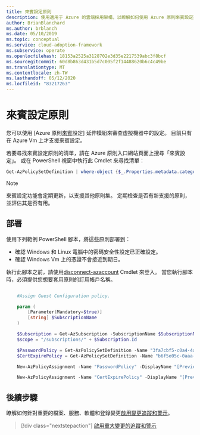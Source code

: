```yaml
---
title: 來賓設定原則
description: 使用適用于 Azure 的雲端採用架構，以瞭解如何使用 Azure 原則來賓設定延伸模組來審查 Azure VM 中的設定。
author: BrianBlanchard
ms.author: brblanch
ms.date: 05/10/2019
ms.topic: conceptual
ms.service: cloud-adoption-framework
ms.subservice: operate
ms.openlocfilehash: 18153a2525a3128702e3d35e2217539abc3f8bcf
ms.sourcegitcommit: 60d8b863d431b5d7c005f2f14488620b6c4c49be
ms.translationtype: MT
ms.contentlocale: zh-TW
ms.lasthandoff: 05/12/2020
ms.locfileid: "83217263"
---
```

# <a name="guest-configuration-policy"></a>來賓設定原則

您可以使用 [Azure 原則[來賓](https://docs.microsoft.com/azure/governance/policy/concepts/guest-configuration)設定] 延伸模組來審查虛擬機器中的設定。 目前只有在 Azure Vm 上才支援來賓設定。

若要尋找來賓設定原則的清單，請在 Azure 原則入口網站頁面上搜尋「來賓設定」。 或在 PowerShell 視窗中執行此 Cmdlet 來尋找清單：

```powershell
Get-AzPolicySetDefinition | where-object {$_.Properties.metadata.category -eq "Guest Configuration"}
```

> [!NOTE]
> 來賓設定功能會定期更新，以支援其他原則集。 定期檢查是否有新支援的原則，並評估其是否有用。

<!-- TODOBACKLOG: Update these links when available. 

By default, we recommend that you enable the following policies:

- **Preview:** Audit to verify that password-security settings are correct on Linux and Windows machines.
- Audit to verify that certificates are not nearing expiration on Windows VMs.

-->

## <a name="deployment"></a>部署

使用下列範例 PowerShell 腳本，將這些原則部署到：

- 確認 Windows 和 Linux 電腦中的密碼安全性設定已正確設定。
- 確認 Windows Vm 上的憑證不會接近到期日。

 執行此腳本之前，請使用[disconnect-azaccount](https://docs.microsoft.com/powershell/module/az.accounts/connect-azaccount?view=azps-2.1.0) Cmdlet 來登入。 當您執行腳本時，必須提供您想要套用原則的訂用帳戶名稱。

```powershell

    #Assign Guest Configuration policy.

    param (
        [Parameter(Mandatory=$true)]
        [string] $SubscriptionName
    )

    $Subscription = Get-AzSubscription -SubscriptionName $SubscriptionName
    $scope = "/subscriptions/" + $Subscription.Id

    $PasswordPolicy = Get-AzPolicySetDefinition -Name "3fa7cbf5-c0a4-4a59-85a5-cca4d996d5a6"
    $CertExpirePolicy = Get-AzPolicySetDefinition -Name "b6f5e05c-0aaa-4337-8dd4-357c399d12ae"

    New-AzPolicyAssignment -Name "PasswordPolicy" -DisplayName "[Preview]: Audit that password security settings are set correctly inside Linux and Windows machines" -Scope $scope -PolicySetDefinition $PasswordPolicy -AssignIdentity -Location eastus

    New-AzPolicyAssignment -Name "CertExpirePolicy" -DisplayName "[Preview]: Audit that certificates are not expiring on Windows VMs" -Scope $scope -PolicySetDefinition $CertExpirePolicy -AssignIdentity -Location eastus

```

## <a name="next-steps"></a>後續步驟

瞭解如何針對重要的檔案、服務、軟體和登錄變更[啟用變更追蹤和警示](./enable-tracking-alerting.md)。

> [!div class="nextstepaction"]
> [啟用重大變更的追蹤和警示](./enable-tracking-alerting.md)
